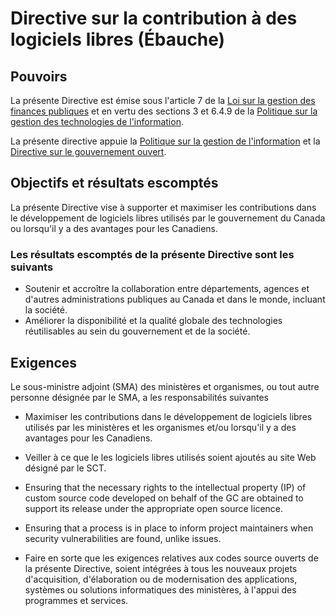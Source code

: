 # Directive sur la contribution à des logiciels libres (Ébauche)

## Pouvoirs

La présente Directive est émise sous l'article 7 de la [Loi sur la gestion des finances publiques](https://laws-lois.justice.gc.ca/fra/lois/f-11/) et en vertu des sections 3 et 6.4.9 de la [Politique sur la gestion des technologies de l'information](https://www.tbs-sct.gc.ca/pol/doc-fra.aspx?id=12755).

La présente directive appuie la [Politique sur la gestion de l'information](https://www.tbs-sct.gc.ca/pol/doc-fra.aspx?id=12742) et la [Directive sur le gouvernement ouvert](https://www.tbs-sct.gc.ca/pol/doc-fra.aspx?id=28108).

## Objectifs et résultats escomptés

La présente Directive vise à supporter et maximiser les contributions dans le développement de logiciels libres utilisés par le gouvernement du Canada ou lorsqu'il y a des avantages pour les Canadiens.

### Les résultats escomptés de la présente Directive sont les suivants

* Soutenir et accroître la collaboration entre départements, agences et d'autres administrations publiques au Canada et dans le monde, incluant la société.
* Améliorer la disponibilité et la qualité globale des technologies réutilisables au sein du gouvernement et de la société.

## Exigences

Le sous-ministre adjoint (SMA) des ministères et organismes, ou tout autre personne désignée par le SMA, a les responsabilités suivantes

* Maximiser les contributions dans le développement de logiciels libres utilisés par les ministères et les organismes et/ou lorsqu'il y a des avantages pour les Canadiens.
* Veiller à ce que le les logiciels libres utilisés soient ajoutés au site Web désigné par le SCT.
* Ensuring that the necessary rights to the intellectual property (IP) of custom source code developed on behalf of the GC are obtained to support its release under the appropriate open source licence.

* Ensuring that a process is in place to inform project maintainers when security vulnerabilities are found, unlike issues.

* Faire en sorte que les exigences relatives aux codes source ouverts de la présente Directive, soient intégrées à tous les nouveaux projets d'acquisition, d'élaboration ou de modernisation des applications, systèmes ou solutions informatiques des ministères, à l'appui des programmes et services.
